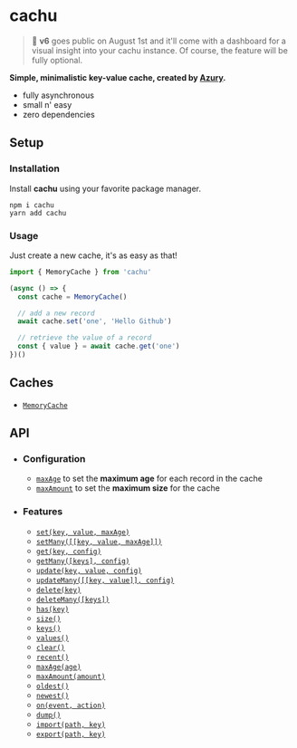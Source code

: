 # cachu

> 👀 **v6** goes public on August 1st and it'll come with a dashboard for a visual insight into your cachu instance. Of course, the feature will be fully optional.

**Simple, minimalistic key-value cache, created by [Azury](https://azury.dev).**

- fully asynchronous
- small n' easy
- zero dependencies

## Setup

### Installation

Install **cachu** using your favorite package manager.

```sh-session
npm i cachu
yarn add cachu
```

### Usage

Just create a new cache, it's as easy as that!

```js
import { MemoryCache } from 'cachu'

(async () => {
  const cache = MemoryCache()

  // add a new record
  await cache.set('one', 'Hello Github')

  // retrieve the value of a record
  const { value } = await cache.get('one')
})()
```

## Caches

- [`MemoryCache`](/guide/caches/MemoryCache.md)

## API

- ### Configuration

  - [`maxAge`](/guide/config/maxAge.md) to set the **maximum age** for each record in the cache
  - [`maxAmount`](/guide/config/maxAmount.md) to set the **maximum size** for the cache

- ### Features

  - [`set(key, value, maxAge)`](/guide/features/set.md)
  - [`setMany([[key, value, maxAge]])`](/guide/features/setMany.md)
  - [`get(key, config)`](/guide/features/get.md)
  - [`getMany([keys], config)`](/guide/features/getMany.md)
  - [`update(key, value, config)`](/guide/features/update.md)
  - [`updateMany([[key, value]], config)`](/guide/features/updateMany.md)
  - [`delete(key)`](/guide/features/delete.md)
  - [`deleteMany([keys])`](/guide/features/deleteMany.md)
  - [`has(key)`](/guide/features/has.md)
  - [`size()`](/guide/features/size.md)
  - [`keys()`](/guide/features/keys.md)
  - [`values()`](/guide/features/values.md)
  - [`clear()`](/guide/features/clear.md)
  - [`recent()`](/guide/features/recent.md)
  - [`maxAge(age)`](/guide/features/maxAge.md)
  - [`maxAmount(amount)`](/guide/features/maxAmount.md)
  - [`oldest()`](/guide/features/oldest.md)
  - [`newest()`](/guide/features/newest.md)
  - [`on(event, action)`](/guide/features/on.md)
  - [`dump()`](/guide/features/newest.md)
  - [`import(path, key)`](/guide/features/import.md)
  - [`export(path, key)`](/guide/features/export.md)
